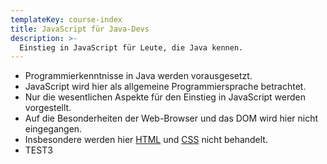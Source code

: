 ```yaml
---
templateKey: course-index
title: JavaScript für Java-Devs
description: >-
  Einstieg in JavaScript für Leute, die Java kennen.
---
```


- Programmierkenntnisse in Java werden vorausgesetzt.
- JavaScript wird hier als allgemeine Programmiersprache betrachtet.
- Nur die wesentlichen Aspekte für den Einstieg in JavaScript werden vorgestellt.
- Auf die Besonderheiten der Web-Browser und das DOM wird hier nicht eingegangen.
- Insbesondere werden hier [HTML](/html-kompakt) und [CSS](/css-kompakt) nicht behandelt.
- TEST3
